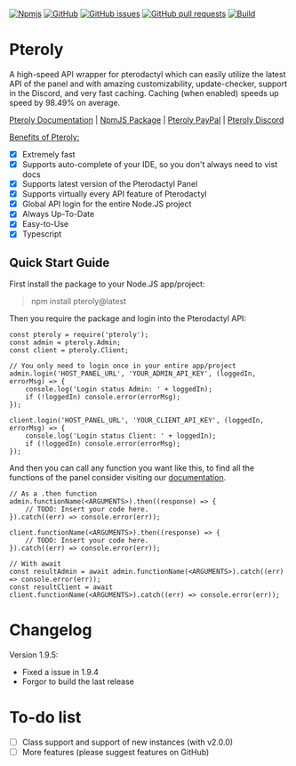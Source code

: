 ﻿[![Npmjs](https://img.shields.io/npm/v/pteroly)](https://www.npmjs.com/package/pteroly)
[![GitHub](https://img.shields.io/github/license/FyreBlitz/pteroly)](https://github.com/FyreBlitz/pteroly/blob/main/LICENSE)
[![GitHub issues](https://img.shields.io/github/issues/FyreBlitz/pteroly)](https://github.com/FyreBlitz/pteroly/issues)
[![GitHub pull requests](https://img.shields.io/github/issues-pr/FyreBlitz/pteroly)](https://github.com/FyreBlitz/pteroly/pulls)
[![Build](https://github.com/FyreBlitz/pteroly/actions/workflows/node.js.yml/badge.svg?branch=main)](https://github.com/FyreBlitz/pteroly/actions/workflows/node.js.yml)

# Pteroly
A high-speed API wrapper for pterodactyl which can easily utilize the latest API of the panel and with amazing customizability, update-checker, support in the Discord, and very fast caching.
Caching (when enabled) speeds up speed by 98.49% on average.

[Pteroly Documentation](https://pteroly.fyreblitz.com/)
| [NpmJS Package](https://www.npmjs.com/package/pteroly/)
| [Pteroly PayPal](https://paypal.me/PureNodes)
| [Pteroly Discord](https://discord.gg/8dUwGewqfv)

<u>Benefits of Pteroly:</u>
 - [x] Extremely fast
 - [x] Supports auto-complete of your IDE, so you don't always need to vist docs
 - [x] Supports latest version of the Pterodactyl Panel
 - [x] Supports virtually every API feature of Pterodactyl
 - [x] Global API login for the entire Node.JS project
 - [x] Always Up-To-Date
 - [x] Easy-to-Use
 - [x] Typescript

## Quick Start Guide
First install the package to your Node.JS app/project:
> npm install pteroly@latest

Then you require the package and login into the Pterodactyl API:

    const pteroly = require('pteroly');
    const admin = pteroly.Admin;
    const client = pteroly.Client;
    
    // You only need to login once in your entire app/project
    admin.login('HOST_PANEL_URL', 'YOUR_ADMIN_API_KEY', (loggedIn, errorMsg) => {
	    console.log('Login status Admin: ' + loggedIn);
	    if (!loggedIn) console.error(errorMsg);
    });

    client.login('HOST_PANEL_URL', 'YOUR_CLIENT_API_KEY', (loggedIn, errorMsg) => {
	    console.log('Login status Client: ' + loggedIn);
	    if (!loggedIn) console.error(errorMsg);
    });
   And then you can call any function you want like this, to find all the functions of the panel consider visiting our [documentation](https://pteroly.fyreblitz.com/).
   

    // As a .then function
    admin.functionName(<ARGUMENTS>).then((response) => {
        // TODO: Insert your code here.
    }).catch((err) => console.error(err));

    client.functionName(<ARGUMENTS>).then((response) => {
        // TODO: Insert your code here.
    }).catch((err) => console.error(err));
    
    // With await
    const resultAdmin = await admin.functionName(<ARGUMENTS>).catch((err) => console.error(err));
    const resultClient = await client.functionName(<ARGUMENTS>).catch((err) => console.error(err));

# Changelog
Version 1.9.5:
- Fixed a issue in 1.9.4
- Forgor to build the last release

# To-do list
 - [ ] Class support and support of new instances (with v2.0.0)
 - [ ] More features (please suggest features on GitHub)